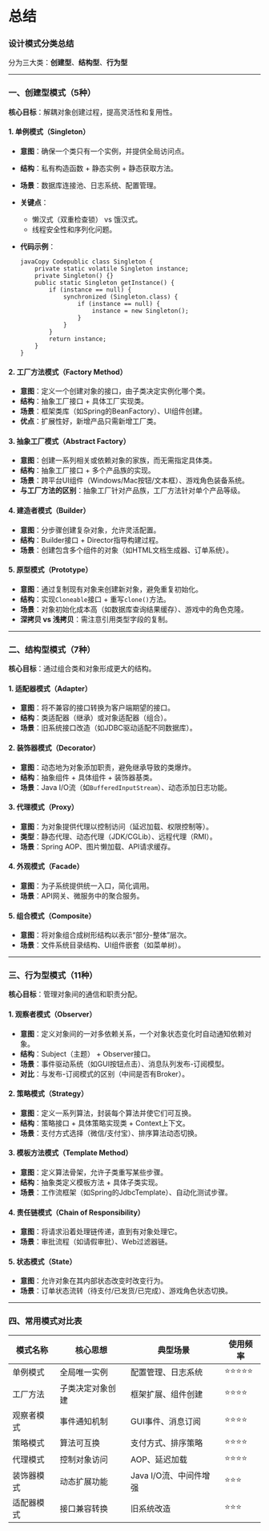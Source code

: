 # 总结

### ‌**设计模式分类总结**‌

分为三大类：‌**创建型**‌、‌**结构型**‌、‌**行为型**‌

------

### ‌**一、创建型模式（5种）**‌

‌**核心目标**‌：解耦对象创建过程，提高灵活性和复用性。

#### 1. 单例模式（Singleton）

- ‌**意图**‌：确保一个类只有一个实例，并提供全局访问点。

- ‌**结构**‌：私有构造函数 + 静态实例 + 静态获取方法。

- ‌**场景**‌：数据库连接池、日志系统、配置管理。

- ‌**关键点**：

  - 懒汉式（双重检查锁） vs 饿汉式。
  - 线程安全性和序列化问题。

- ‌**代码示例**：

  ```
  javaCopy Codepublic class Singleton {
      private static volatile Singleton instance;
      private Singleton() {}
      public static Singleton getInstance() {
          if (instance == null) {
              synchronized (Singleton.class) {
                  if (instance == null) {
                      instance = new Singleton();
                  }
              }
          }
          return instance;
      }
  }
  ```

#### 2. 工厂方法模式（Factory Method）

- ‌**意图**‌：定义一个创建对象的接口，由子类决定实例化哪个类。
- ‌**结构**‌：抽象工厂接口 + 具体工厂实现类。
- ‌**场景**‌：框架类库（如Spring的BeanFactory）、UI组件创建。
- ‌**优点**‌：扩展性好，新增产品只需新增工厂类。

#### 3. 抽象工厂模式（Abstract Factory）

- ‌**意图**‌：创建一系列相关或依赖对象的家族，而无需指定具体类。
- ‌**结构**‌：抽象工厂接口 + 多个产品族的实现。
- ‌**场景**‌：跨平台UI组件（Windows/Mac按钮/文本框）、游戏角色装备系统。
- ‌**与工厂方法的区别**‌：抽象工厂针对产品族，工厂方法针对单个产品等级。

#### 4. 建造者模式（Builder）

- ‌**意图**‌：分步骤创建复杂对象，允许灵活配置。
- ‌**结构**‌：Builder接口 + Director指导构建过程。
- ‌**场景**‌：创建包含多个组件的对象（如HTML文档生成器、订单系统）。

#### 5. 原型模式（Prototype）

- ‌**意图**‌：通过复制现有对象来创建新对象，避免重复初始化。
- ‌**结构**‌：实现`Cloneable`接口 + 重写`clone()`方法。
- ‌**场景**‌：对象初始化成本高（如数据库查询结果缓存）、游戏中的角色克隆。
- ‌**深拷贝 vs 浅拷贝**‌：需注意引用类型字段的复制。

------

### ‌**二、结构型模式（7种）**‌

‌**核心目标**‌：通过组合类和对象形成更大的结构。

#### 1. 适配器模式（Adapter）

- ‌**意图**‌：将不兼容的接口转换为客户端期望的接口。
- ‌**结构**‌：类适配器（继承）或对象适配器（组合）。
- ‌**场景**‌：旧系统接口改造（如JDBC驱动适配不同数据库）。

#### 2. 装饰器模式（Decorator）

- ‌**意图**‌：动态地为对象添加职责，避免继承导致的类爆炸。
- ‌**结构**‌：抽象组件 + 具体组件 + 装饰器基类。
- ‌**场景**‌：Java I/O流（如`BufferedInputStream`）、动态添加日志功能。

#### 3. 代理模式（Proxy）

- ‌**意图**‌：为对象提供代理以控制访问（延迟加载、权限控制等）。
- ‌**类型**‌：静态代理、动态代理（JDK/CGLib）、远程代理（RMI）。
- ‌**场景**‌：Spring AOP、图片懒加载、API请求缓存。

#### 4. 外观模式（Facade）

- ‌**意图**‌：为子系统提供统一入口，简化调用。
- ‌**场景**‌：API网关、微服务中的聚合服务。

#### 5. 组合模式（Composite）

- ‌**意图**‌：将对象组合成树形结构以表示“部分-整体”层次。
- ‌**场景**‌：文件系统目录结构、UI组件嵌套（如菜单树）。

------

### ‌**三、行为型模式（11种）**‌

‌**核心目标**‌：管理对象间的通信和职责分配。

#### 1. 观察者模式（Observer）

- ‌**意图**‌：定义对象间的一对多依赖关系，一个对象状态变化时自动通知依赖对象。
- ‌**结构**‌：Subject（主题） + Observer接口。
- ‌**场景**‌：事件驱动系统（如GUI按钮点击）、消息队列发布-订阅模型。
- ‌**对比**‌：与发布-订阅模式的区别（中间是否有Broker）。

#### 2. 策略模式（Strategy）

- ‌**意图**‌：定义一系列算法，封装每个算法并使它们可互换。
- ‌**结构**‌：策略接口 + 具体策略实现类 + Context上下文。
- ‌**场景**‌：支付方式选择（微信/支付宝）、排序算法动态切换。

#### 3. 模板方法模式（Template Method）

- ‌**意图**‌：定义算法骨架，允许子类重写某些步骤。
- ‌**结构**‌：抽象类定义模板方法 + 具体子类实现。
- ‌**场景**‌：工作流框架（如Spring的JdbcTemplate）、自动化测试步骤。

#### 4. 责任链模式（Chain of Responsibility）

- ‌**意图**‌：将请求沿着处理链传递，直到有对象处理它。
- ‌**场景**‌：审批流程（如请假审批）、Web过滤器链。

#### 5. 状态模式（State）

- ‌**意图**‌：允许对象在其内部状态改变时改变行为。
- ‌**场景**‌：订单状态流转（待支付/已发货/已完成）、游戏角色状态切换。

------

### ‌**四、常用模式对比表**‌

| 模式名称   | 核心思想         | 典型场景               | 使用频率 |
| ---------- | ---------------- | ---------------------- | -------- |
| 单例模式   | 全局唯一实例     | 配置管理、日志系统     | ⭐⭐⭐⭐⭐    |
| 工厂方法   | 子类决定对象创建 | 框架扩展、组件创建     | ⭐⭐⭐⭐     |
| 观察者模式 | 事件通知机制     | GUI事件、消息订阅      | ⭐⭐⭐⭐     |
| 策略模式   | 算法可互换       | 支付方式、排序策略     | ⭐⭐⭐⭐     |
| 代理模式   | 控制对象访问     | AOP、延迟加载          | ⭐⭐⭐⭐     |
| 装饰器模式 | 动态扩展功能     | Java I/O流、中间件增强 | ⭐⭐⭐      |
| 适配器模式 | 接口兼容转换     | 旧系统改造             | ⭐⭐⭐      |